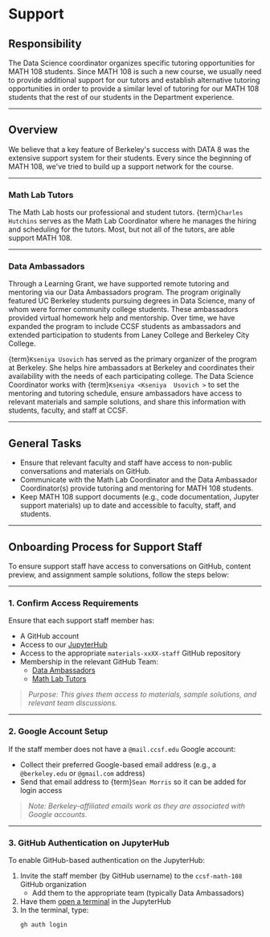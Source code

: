 # Support

## Responsibility
The Data Science coordinator organizes specific tutoring opportunities for MATH 108 students. Since MATH 108 is such a new course, we usually need to provide additional support for our tutors and establish alternative tutoring opportunities in order to provide a similar level of tutoring for our MATH 108 students that the rest of our students in the Department experience.

---

## Overview
We believe that a key feature of Berkeley's success with DATA 8 was the extensive support system for their students. Every since the beginning of MATH 108, we've tried to build up a support network for the course. 

---

### Math Lab Tutors
The Math Lab hosts our professional and student tutors. {term}`Charles Hutchins` serves as the Math Lab Coordinator where he manages the hiring and scheduling for the tutors. Most, but not all of the tutors, are able support MATH 108.

---

### Data Ambassadors
Through a Learning Grant, we have supported remote tutoring and mentoring via our Data Ambassadors program. The program originally featured UC Berkeley students pursuing degrees in Data Science, many of whom were former community college students. These ambassadors provided virtual homework help and mentorship. Over time, we have expanded the program to include CCSF students as ambassadors and extended participation to students from Laney College and Berkeley City College.

{term}`Kseniya Usovich` has served as the primary organizer of the program at Berkeley. She helps hire ambassadors at Berkeley and coordinates their availability with the needs of each participating college. The Data Science Coordinator works with {term}`Kseniya <Kseniya  Usovich >` to set the mentoring and tutoring schedule, ensure ambassadors have access to relevant materials and sample solutions, and share this information with students, faculty, and staff at CCSF.

---

## General Tasks
- Ensure that relevant faculty and staff have access to non-public conversations and materials on GitHub.
- Communicate with the Math Lab Coordinator and the Data Ambassador Coordinator(s) provide tutoring and mentoring for MATH 108 students.
- Keep MATH 108 support documents (e.g., code documentation, Jupyter support materials) up to date and accessible to faculty, staff, and students.

---

## Onboarding Process for Support Staff

To ensure support staff have access to conversations on GitHub, content preview, and assignment sample solutions, follow the steps below:

---

### 1. Confirm Access Requirements

Ensure that each support staff member has:

- A GitHub account
- Access to our [JupyterHub](https://your-hub-url)
- Access to the appropriate `materials-xxXX-staff` GitHub repository
- Membership in the relevant GitHub Team:
  - [Data Ambassadors](https://github.com/orgs/ccsf-math-108/teams/data-ambassadors)
  - [Math Lab Tutors](https://github.com/orgs/ccsf-math-108/teams/math-lab-tutors)

> _Purpose: This gives them access to materials, sample solutions, and relevant team discussions._

---

### 2. Google Account Setup

If the staff member does not have a `@mail.ccsf.edu` Google account:

- Collect their preferred Google-based email address (e.g., a `@berkeley.edu` or `@gmail.com` address)
- Send that email address to {term}`Sean Morris` so it can be added for login access

> _Note: Berkeley-affiliated emails work as they are associated with Google accounts._

---

### 3. GitHub Authentication on JupyterHub

To enable GitHub-based authentication on the JupyterHub:

1. Invite the staff member (by GitHub username) to the `ccsf-math-108` GitHub organization  
   - Add them to the appropriate team (typically Data Ambassadors)
2. Have them [open a terminal](https://jupyterlab.readthedocs.io/en/latest/user/terminal.html) in the JupyterHub
3. In the terminal, type:
   ```bash
   gh auth login
